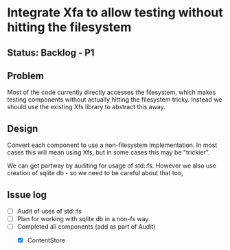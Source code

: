 # Integrate Xfa to allow testing without hitting the filesystem

## Status: Backlog - P1

## Problem 

Most of the code currently directly accesses the filesystem, which makes testing components without actually hitting the filesystem tricky.
Instead we should use the existing Xfs library to abstract this away.

## Design

Convert each component to use a non-filesystem implementation.
In most cases this will mean using Xfs, but in some cases this may be "trickier".

We can get partway by auditing for usage of std::fs. 
However we also use creation of sqlite db - so we need to be careful about that too,

## Issue log

* [ ] Audit of uses of std::fs
* [ ] Plan for working with sqlite db in a non-fs way.
* [ ] Completed all components (add as part of Audit)
  * [X] ContentStore

